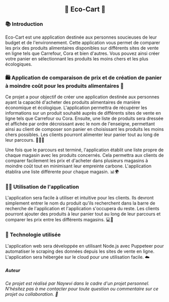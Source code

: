 <h2 align="center">🛒 Eco-Cart 🌱</h2>

<h3 >📚 Introduction</h3>

Eco-Cart est une application destinée aux personnes soucieuses de leur budget et de l'environnement. Cette application vous permet de comparer les prix des produits alimentaires disponibles sur différents sites de vente en ligne tels que Carrefour, Cora et bien d'autres. Vous pouvez ainsi créer votre panier en sélectionnant les produits les moins chers et les plus écologiques.

<h3 >🛍️ Application de comparaison de prix et de création de panier à moindre coût pour les produits alimentaires 🍎</h3>

Ce projet a pour objectif de créer une application destinée aux personnes ayant la capacité d'acheter des produits alimentaires de manière économique et écologique. L'application permettra de récupérer les informations sur un produit souhaité auprès de différents sites de vente en ligne tels que Carrefour ou Cora. Ensuite, une liste de produits sera dressée et affichée par ordre décroissant avec le nom de l'enseigne, permettant ainsi au client de composer son panier en choisissant les produits les moins chers possibles. Les clients pourront alimenter leur panier tout au long de leur parcours. 🚶‍♂️🛒

Une fois que le parcours est terminé, l'application établit une liste propre de chaque magasin avec les produits concernés. Cela permettra aux clients de comparer facilement les prix et d'acheter dans plusieurs magasins à moindre coût tout en minimisant leur empreinte carbone. L'application établira une liste différente pour chaque magasin. 📊🌍
<br>
<h3 >👨‍💻 Utilisation de l'application</h3>

L'application sera facile à utiliser et intuitive pour les clients. Ils devront simplement entrer le nom du produit qu'ils recherchent dans la barre de recherche de l'application et l'application s'occupera du reste. Les clients pourront ajouter des produits à leur panier tout au long de leur parcours et comparer les prix entre les différents magasins. 💻📲
<br>
<h3 >🚀 Technologie utilisée</h3>

L'application web sera développée en utilisant Node.js avec Puppeteer pour automatiser le scraping des données depuis les sites de vente en ligne. L'application sera hébergée sur le cloud pour une utilisation facile. ☁️
<br>

*<h5 >Auteur</h5>*

*Ce projet est réalisé par Naywvi dans le cadre d'un projet personnel. N'hésitez pas à me contacter pour toute question ou commentaire sur ce projet ou collaboration. 👋*
